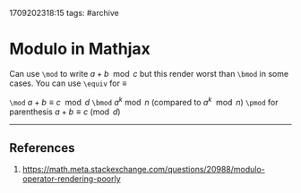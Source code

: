 1709202318:15
tags: #archive
# Modulo in Mathjax

Can use ``\mod`` to write $a+b\mod c$ but this render worst than ``\bmod`` in some cases.
You can use `\equiv` for $\equiv$ 

`\mod` $a + b \equiv c \mod d$ 
`\bmod` $a^k \bmod n$ (compared to $a^k \mod n$)
`\pmod` for parenthesis $a+b\equiv c \pmod d$ 

---
## References
1. https://math.meta.stackexchange.com/questions/20988/modulo-operator-rendering-poorly